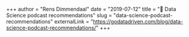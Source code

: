 +++
author = "Rens Dimmendaal"
date = "2019-07-12"
title = "📰 Data Science podcast recommendations"
slug = "data-science-podcast-recommendations"
externalLink = "https://godatadriven.com/blog/data-science-podcast-recommendations/"
+++
